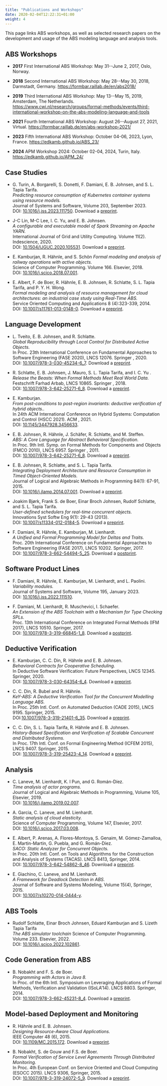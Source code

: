 ```yaml
---
title: "Publications and Workshops"
date: 2020-02-04T12:22:31+01:00
weight: 4
---
```


This page links ABS workshops, as well as selected research papers on the development and usage of the ABS modeling language and analysis tools.

## ABS Workshops

- **2017** First International ABS Workshop: May 31--June 2, 2017, Oslo, Norway.

- **2018** Second International ABS Workshop: May 28--May 30, 2018, Darmstadt, Germany.  https://formbar.raillab.de/en/abs2018/

- **2019** Third International ABS Workshop: May 13--May 15, 2019, Amsterdam, The Netherlands.   https://www.cwi.nl/research/groups/formal-methods/events/third-international-workshop-on-the-abs-modeling-language-and-tools

- **2021**  Fourth International ABS Workshop: August 26--August 27, 2021, Virtual.  https://formbar.raillab.de/en/abs-workshop-2021/

- **2023** Fifth International ABS Workshop: October 04-06, 2023, Lyon,
  France. https://edkamb.github.io/ABS_23/

- **2024** APM Workshop 2024: October 02-04, 2024, Turin,
  Italy. https://edkamb.github.io/APM_24/

## Case Studies

- G. Turin, A. Borgarelli, S. Donetti, F. Damiani, E. B. Johnsen, and S. L. Tapia Tarifa.  
  *Predicting resource consumption of Kubernetes container systems using resource models.*  
  Journal of Systems and Software, Volume 203, September 2023.  
  DOI: [10.1016/j.jss.2023.111750](https://doi.org/10.1016/j.jss.2023.111750). Download a [preprint](https://ebjohnsen.org/publication/23-jss/).  

- J-C Lin, M-C Lee, I. C. Yu, and E. B. Johnsen.  
  *A configurable and executable model of Spark Streaming on Apache YARN.*  
  International Journal of Grid and Utility Computing. Volume 11(2). Indescience, 2020.  
  DOI: [10.1504/IJGUC.2020.105531](https://doi.org/10.1504/IJGUC.2020.105531). Download a [preprint](https://ebjohnsen.org/publication/20-ijguc/20-ijguc.pdf).  

- E. Kamburjan, R. Hähnle, and S. Schön 
  *Formal modeling and analysis of railway operations with active objects.*  
  Science of Computer Programming. Volume 166. Elsevier, 2018.  
  DOI: [10.1016/j.scico.2018.07.001](https://doi.org/10.1016/j.scico.2018.07.001).  

- E. Albert, F. de Boer, R. Hähnle, E. B. Johnsen, R. Schlatte, S. L. Tapia Tarifa, and P. Y. H. Wong.  
  *Formal modeling and analysis of resource management for cloud architectures: an industrial case study using Real-Time ABS.*  
  Service Oriented Computing and Applications 8 (4):323-339, 2014.  
  DOI: [10.1007/s11761-013-0148-0](http://dx.doi.org/10.1007/s11761-013-0148-0). Download a [preprint](https://ebjohnsen.org/publication/14-soca/14-soca.pdf).  


## Language Development

- L. Tveito, E. B. Johnsen, and R. Schlatte.  
  *Global Reproducibility through Local Control for Distributed Active Objects.*  
  In Proc. 23th International Conference on Fundamental Approaches to Software Engineering (FASE 2020), LNCS 12076. Springer , 2020.  
  DOI: [10.1007/978-3-030-45234-6_7](https://doi.org/10.1007/978-3-030-45234-6_7). Download a [preprint](https://ebjohnsen.org/publication/20-fase/20-fase.pdf).

-  R. Schlatte, E. B. Johnsen, J. Mauro, S. L. Tapia Tarifa, and I. C. Yu .  
  *Release the Beasts: When Formal Methods Meet Real World Data.*  
  Festschrift Farhad Arbab, LNCS 10865. Springer , 2018.  
  DOI: [10.1007/978-3-642-25271-6_8](http://dx.doi.org/10.1007/978-3-642-25271-6_8). Download a [preprint](https://ebjohnsen.org/publication/18-farhad/18-farhad.pdf).

- E. Kamburjan.  
  *From post-conditions to post-region invariants: deductive verification of hybrid objects..*  
  In 24th ACM International Conference on Hybrid Systems: Computation and Control (HSCC 2021). ACM , 2021.  
  DOI: [10.1145/3447928.3456633](https://doi.org/10.1145/3447928.3456633).

- E. B. Johnsen, R. Hähnle, J. Schäfer, R. Schlatte, and M. Steffen.  
  *ABS: A Core Language for Abstract Behavioral Specification.*  
  In Proc. 9th Intl. Symp. on Formal Methods for Components and Objects (FMCO 2010), LNCS 6957. Springer , 2011.  
  DOI: [10.1007/978-3-642-25271-6_8](http://dx.doi.org/10.1007/978-3-642-25271-6_8). Download a [preprint](https://ebjohnsen.org/publication/10-fmco/10-fmco.pdf).

- E. B. Johnsen, R. Schlatte, and S. L. Tapia Tarifa.  
  *Integrating Deployment Architecture and Resource Consumption in Timed Object-Oriented Models.*  
  Journal of Logical and Algebraic Methods in Programming 84(1): 67-91, 2015.  
  DOI: [10.1016/j.jlamp.2014.07.001](http://dx.doi.org/10.1016/j.jlamp.2014.07.001).  Download a [preprint](https://ebjohnsen.org/publication/15-jlamp1/15-jlamp1.pdf).

- Joakim Bjørk, Frank S. de Boer, Einar Broch Johnsen, Rudolf Schlatte, and S. L. Tapia Tarifa.  
  *User-defined schedulers for real-time concurrent objects.*  
  Innovations Syst Softw Eng 9(1): 29-43 (2013).  
  DOI: [10.1007/s11334-012-0184-5](https://doi.org/10.1007/s11334-012-0184-5).  Download a [preprint](https://ebjohnsen.org/publication/13-isse/13-isse.pdf).

- F. Damiani, R. Hähnle, E. Kamburjan, M. Lienhardt.  
  *A Unified and Formal Programming Model for Deltas and Traits.*  
  Proc. 20th International Conference on Fundamental Approaches to Software Engineering (FASE 2017), LNCS 10202. Springer, 2017.  
  DOI: [10.1007/978-3-662-54494-5_25](https://doi.org/10.1007/978-3-662-54494-5_25).  Download a [postprint](http://hdl.handle.net/2318/1633390).

## Software Product Lines

- F. Damiani, R. Hähnle, E. Kamburjan, M. Lienhardt, and L. Paolini.  
  *Variability modules.*  
  Journal of Systems and Software, Volume 195, January 2023.  
  DOI: [10.1016/j.jss.2022.111510](https://doi.org/10.1016/j.jss.2022.111510).  

- F. Damiani, M. Lienhardt, R. Muschevici, I. Schaefer.  
  *An Extension of the ABS Toolchain with a Mechanism for Type Checking SPLs.*  
  Proc. 13th International Conference on Integrated Formal Methods (IFM 2017), LNCS 10510. Springer, 2017.  
  DOI: [10.1007/978-3-319-66845-1_8](https://doi.org/10.1007/978-3-319-66845-1_8).  Download a [postprint](http://hdl.handle.net/2318/1649744).

## Deductive Verification

- E. Kamburjan, C. C. Din, R. Hähnle and E. B. Johnsen.  
  *Behavioral Contracts for Cooperative Scheduling.*  
  In  Deductive Software Verification: Future Perspectives, LNCS 12345. Springer, 2020.  
  DOI: [10.1007/978-3-030-64354-6_4](https://doi.org/10.1007/978-3-030-64354-6_4). Download a [preprint](https://ebjohnsen.org/publication/20-key2/20-key2.pdf).

- C. C. Din, R. Bubel and R. Hähnle.  
  *KeY-ABS: A Deductive Verification Tool for the Concurrent Modelling Language ABS.*  
  In Proc. 25th Intl. Conf. on Automated Deduction (CADE 2015), LNCS 9195. Springer, 2015.  
  DOI:[10.1007/978-3-319-21401-6_35](http://doi.org/10.1007/978-3-319-21401-6_35). Download a [preprint](http://envisage-project.eu/wp-content/uploads/2014/12/KeYABS-CADE15.pdf).

- C. C. Din, S. L. Tapia Tarifa, R. Hähnle and E. B. Johnsen.  
  *History-Based Specification and Verification of Scalable Concurrent and Distributed Systems.*  
  In Proc. 17th Intl. Conf. on Formal Engineering Method (ICFEM 2015), LNCS 9407. Springer, 2015.  
  DOI: [10.1007/978-3-319-25423-4_14](http://doi.org/10.1007/978-3-319-25423-4_14). Download a [preprint](http://envisage-project.eu/wp-content/uploads/2014/12/ICFEM_2015_submission_59.pdf).

## Analysis

- C. Laneve, M. Lienhardt, K. I Pun, and G. Román-Díez.  
  *Time analysis of actor programs.*  
  Journal of Logical and Algebraic Methods in Programming, Volume 105, Elsevier, 2019.  
  DOI: [10.1016/j.jlamp.2019.02.007](https://doi.org/10.1016/j.jlamp.2019.02.007).

- A. Garcia, C. Laneve, and M. Lienhardt.  
  *Static analysis of cloud elasticity.*  
  Science of Computer Programming, Volume 147, Elsevier, 2017.  
  DOI: [10.1016/j.scico.2017.03.008](https://doi.org/10.1016/j.scico.2017.03.008).

- E. Albert, P. Arenas, A. Flores-Montoya, S. Genaim, M. Gómez-Zamalloa, E. Martin-Martin, G. Puebla, and G. Román-Díez.  
  *SACO: Static Analyzer for Concurrent Objects.*  
  In Proc. 20th Intl. Conf. on Tools and Algorithms for the Construction and Analysis of Systems (TACAS). LNCS 8413, Springer, 2014.  
  DOI: [10.1007/978-3-642-54862-8_46](http://dx.doi.org/10.1007/978-3-642-54862-8_46). Download a [preprint](http://eprints.ucm.es/36623/1/SACO%20static%20analyzer%20for%20concurrent.pdf).

- E. Giachino, C. Laneve, and M. Lienhardt.  
  *A Framework for Deadlock Detection in ABS.*  
  Journal of Software and Systems Modeling, Volume 15(4), Springer, 2015.  
  DOI: [10.1007/s10270-014-0444-y](http://dx.doi.org/10.1007/s10270-014-0444-y).

## ABS Tools

- Rudolf Schlatte, Einar Broch Johnsen, Eduard Kamburjan and S. Lizeth Tapia Tarifa  
  *The ABS simulator toolchain*
  Science of Computer Programming. Volume 233. Elsevier, 2022.  
  DOI: [10.1016/j.scico.2022.102861](https://doi.org/10.1016/j.scico.2022.102861).

## Code Generation from ABS

- B. Nobakht and F. S. de Boer.  
  *Programming with Actors in Java 8.*  
  In Proc. of the 6th Intl. Symposium on Leveraging Applications of Formal Methods, Verification and Validation (ISoLA’14). LNCS 8803. Springer, 2014.  
  DOI: [10.1007/978-3-662-45231-8_4](http://dx.doi.org/10.1007/978-3-662-45231-8_4). Download a [preprint](http://envisage-project.eu/wp-content/uploads/2015/02/paper-j8-isola.pdf).

## Model-based Deployment and Monitoring

- R. Hähnle and E. B. Johnsen.  
  *Designing Resource-Aware Cloud Applications.*  
  IEEE Computer 48 (6), 2015.  
  DOI: [10.1109/MC.2015.172](http://doi.ieeecomputersociety.org/10.1109/MC.2015.172). Download a [preprint](http://envisage-project.eu/wp-content/uploads/2013/09/ResourceAwareApplicationsForTheCloud_Preprint.pdf).

- B. Nobakht, S. de Gouw and F.S. de Boer.  
  *Formal Verification of Service Level Agreements Through Distributed Monitoring.*  
  In Proc. 4th European Conf. on Service Oriented and Cloud Computing (ESOCC 2015). LNCS 9306, Springer, 2015.  
  DOI: [10.1007/978-3-319-24072-5_9](http://dx.doi.org/10.1007/978-3-319-24072-5_9). Download a [preprint](http://envisage-project.eu/wp-content/uploads/2015/09/paper-esocc.pdf).
